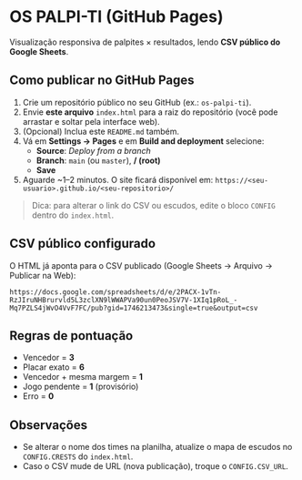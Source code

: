 # OS PALPI-TI (GitHub Pages)

Visualização responsiva de palpites × resultados, lendo **CSV público do Google Sheets**.

## Como publicar no GitHub Pages

1. Crie um repositório público no seu GitHub (ex.: `os-palpi-ti`).
2. Envie **este arquivo** `index.html` para a raiz do repositório (você pode arrastar e soltar pela interface web).
3. (Opcional) Inclua este `README.md` também.
4. Vá em **Settings → Pages** e em **Build and deployment** selecione:
   - **Source**: *Deploy from a branch*
   - **Branch**: `main` (ou `master`), **/ (root)**
   - **Save**
5. Aguarde ~1–2 minutos. O site ficará disponível em:
   `https://<seu-usuario>.github.io/<seu-repositorio>/`

> Dica: para alterar o link do CSV ou escudos, edite o bloco `CONFIG` dentro do `index.html`.

## CSV público configurado

O HTML já aponta para o CSV publicado (Google Sheets → Arquivo → Publicar na Web):
```
https://docs.google.com/spreadsheets/d/e/2PACX-1vTn-RzJIruNHBrurvld5L3zclXN9lWWAPVa90un0PeoJSV7V-1XIq1pRoL_-Mq7PZLS4jWvO4VvF7FC/pub?gid=1746213473&single=true&output=csv
```

## Regras de pontuação
- Vencedor = **3**
- Placar exato = **6**
- Vencedor + mesma margem = **1**
- Jogo pendente = **1** (provisório)
- Erro = **0**

## Observações
- Se alterar o nome dos times na planilha, atualize o mapa de escudos no `CONFIG.CRESTS` do `index.html`.
- Caso o CSV mude de URL (nova publicação), troque o `CONFIG.CSV_URL`.
